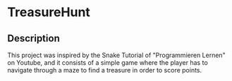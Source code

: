 # TreasureHunt

## Description

This project was inspired by the Snake Tutorial of "Programmieren Lernen" on Youtube, and it consists of a simple game where the player has to navigate through a maze to find a treasure in order to score points.

